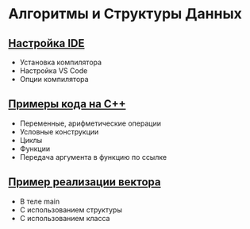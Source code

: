 # Алгоритмы и Структуры Данных

## [Настройка IDE](ide.md)
- Установка компилятора
- Настройка VS Code
- Опции компилятора

## [Примеры кода на C++](examples.md)
- Переменные, арифметические операции
- Условные конструкции
- Циклы
- Функции
- Передача аргумента в функцию по ссылке

## [Пример реализации вектора](struct.md)
- В теле main
- С использованием структуры
- С использованием класса

